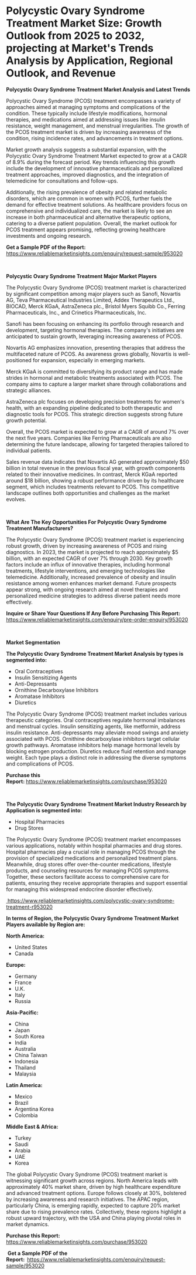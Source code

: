 <p><h1>Polycystic Ovary Syndrome Treatment Market Size: Growth Outlook from 2025 to 2032, projecting at Market's Trends Analysis by Application, Regional Outlook, and Revenue</h1></p><p><strong>Polycystic Ovary Syndrome Treatment Market Analysis and Latest Trends</strong></p>
<p><p>Polycystic Ovary Syndrome (PCOS) treatment encompasses a variety of approaches aimed at managing symptoms and complications of the condition. These typically include lifestyle modifications, hormonal therapies, and medications aimed at addressing issues like insulin resistance, weight management, and menstrual irregularities. The growth of the PCOS treatment market is driven by increasing awareness of the condition, rising incidence rates, and advancements in treatment options.</p><p>Market growth analysis suggests a substantial expansion, with the Polycystic Ovary Syndrome Treatment Market expected to grow at a CAGR of 8.9% during the forecast period. Key trends influencing this growth include the development of innovative pharmaceuticals and personalized treatment approaches, improved diagnostics, and the integration of telemedicine for consultations and follow-ups. </p><p>Additionally, the rising prevalence of obesity and related metabolic disorders, which are common in women with PCOS, further fuels the demand for effective treatment solutions. As healthcare providers focus on comprehensive and individualized care, the market is likely to see an increase in both pharmaceutical and alternative therapeutic options, catering to a diverse patient population. Overall, the market outlook for PCOS treatment appears promising, reflecting growing healthcare investments and ongoing research.</p></p>
<p><strong>Get a Sample PDF of the Report:&nbsp;</strong> <a href="https://www.reliablemarketinsights.com/enquiry/request-sample/953020?utm_campaign=3133&utm_medium=2&utm_source=Github&utm_content=ia&utm_term=17042025&utm_id=polycystic-ovary-syndrome-treatment">https://www.reliablemarketinsights.com/enquiry/request-sample/953020</a></p>
<p>&nbsp;</p>
<p><strong>Polycystic Ovary Syndrome Treatment Major Market Players</strong></p>
<p><p>The Polycystic Ovary Syndrome (PCOS) treatment market is characterized by significant competition among major players such as Sanofi, Novartis AG, Teva Pharmaceutical Industries Limited, Addex Therapeutics Ltd., BIOCAD, Merck KGaA, AstraZeneca plc., Bristol Myers Squibb Co., Ferring Pharmaceuticals, Inc., and Crinetics Pharmaceuticals, Inc. </p><p>Sanofi has been focusing on enhancing its portfolio through research and development, targeting hormonal therapies. The company's initiatives are anticipated to sustain growth, leveraging increasing awareness of PCOS.</p><p>Novartis AG emphasizes innovation, presenting therapies that address the multifaceted nature of PCOS. As awareness grows globally, Novartis is well-positioned for expansion, especially in emerging markets.</p><p>Merck KGaA is committed to diversifying its product range and has made strides in hormonal and metabolic treatments associated with PCOS. The company aims to capture a larger market share through collaborations and strategic alliances.</p><p>AstraZeneca plc focuses on developing precision treatments for women's health, with an expanding pipeline dedicated to both therapeutic and diagnostic tools for PCOS. This strategic direction suggests strong future growth potential.</p><p>Overall, the PCOS market is expected to grow at a CAGR of around 7% over the next five years. Companies like Ferring Pharmaceuticals are also determining the future landscape, allowing for targeted therapies tailored to individual patients.</p><p>Sales revenue data indicates that Novartis AG generated approximately $50 billion in total revenue in the previous fiscal year, with growth components related to their innovative medicines. In contrast, Merck KGaA reported around $18 billion, showing a robust performance driven by its healthcare segment, which includes treatments relevant to PCOS. This competitive landscape outlines both opportunities and challenges as the market evolves.</p></p>
<p>&nbsp;</p>
<p><strong>What Are The Key Opportunities For Polycystic Ovary Syndrome Treatment Manufacturers?</strong></p>
<p><p>The Polycystic Ovary Syndrome (PCOS) treatment market is experiencing robust growth, driven by increasing awareness of PCOS and rising diagnostics. In 2023, the market is projected to reach approximately $5 billion, with an expected CAGR of over 7% through 2030. Key growth factors include an influx of innovative therapies, including hormonal treatments, lifestyle interventions, and emerging technologies like telemedicine. Additionally, increased prevalence of obesity and insulin resistance among women enhances market demand. Future prospects appear strong, with ongoing research aimed at novel therapies and personalized medicine strategies to address diverse patient needs more effectively.</p></p>
<p><strong>Inquire or Share Your Questions If Any Before Purchasing This Report:</strong> <a href="https://www.reliablemarketinsights.com/enquiry/pre-order-enquiry/953020?utm_campaign=3133&utm_medium=2&utm_source=Github&utm_content=ia&utm_term=17042025&utm_id=polycystic-ovary-syndrome-treatment">https://www.reliablemarketinsights.com/enquiry/pre-order-enquiry/953020</a></p>
<p>&nbsp;</p>
<p><strong>Market Segmentation</strong></p>
<p><strong>The Polycystic Ovary Syndrome Treatment Market Analysis by types is segmented into:</strong></p>
<p><ul><li>Oral Contraceptives</li><li>Insulin Sensitizing Agents</li><li>Anti-Depressants</li><li>Ornithine Decarboxylase Inhibitors</li><li>Aromatase Inhibitors</li><li>Diuretics</li></ul></p>
<p><p>The Polycystic Ovary Syndrome (PCOS) treatment market includes various therapeutic categories. Oral contraceptives regulate hormonal imbalances and menstrual cycles. Insulin sensitizing agents, like metformin, address insulin resistance. Anti-depressants may alleviate mood swings and anxiety associated with PCOS. Ornithine decarboxylase inhibitors target cellular growth pathways. Aromatase inhibitors help manage hormonal levels by blocking estrogen production. Diuretics reduce fluid retention and manage weight. Each type plays a distinct role in addressing the diverse symptoms and complications of PCOS.</p></p>
<p><strong>Purchase this Report:&nbsp;</strong><a href="https://www.reliablemarketinsights.com/purchase/953020?utm_campaign=3133&utm_medium=2&utm_source=Github&utm_content=ia&utm_term=17042025&utm_id=polycystic-ovary-syndrome-treatment">https://www.reliablemarketinsights.com/purchase/953020</a></p>
<p>&nbsp;</p>
<p><strong>The Polycystic Ovary Syndrome Treatment Market Industry Research by Application is segmented into:</strong></p>
<p><ul><li>Hospital Pharmacies</li><li>Drug Stores</li></ul></p>
<p><p>The Polycystic Ovary Syndrome (PCOS) treatment market encompasses various applications, notably within hospital pharmacies and drug stores. Hospital pharmacies play a crucial role in managing PCOS through the provision of specialized medications and personalized treatment plans. Meanwhile, drug stores offer over-the-counter medications, lifestyle products, and counseling resources for managing PCOS symptoms. Together, these sectors facilitate access to comprehensive care for patients, ensuring they receive appropriate therapies and support essential for managing this widespread endocrine disorder effectively.</p></p>
<p><a href="https://www.reliablemarketinsights.com/polycystic-ovary-syndrome-treatment-r953020?utm_campaign=3133&utm_medium=2&utm_source=Github&utm_content=ia&utm_term=17042025&utm_id=polycystic-ovary-syndrome-treatment">&nbsp;https://www.reliablemarketinsights.com/polycystic-ovary-syndrome-treatment-r953020</a></p>
<p><strong>In terms of Region, the Polycystic Ovary Syndrome Treatment Market Players available by Region are:</strong></p>
<p>
    <p> <strong> North America: </strong>
        <ul>
            <li>United States</li>
            <li>Canada</li>
        </ul>
        </p> 
    <p> <strong> Europe: </strong>
        <ul>
            <li>Germany</li>
            <li>France</li>
            <li>U.K.</li>
            <li>Italy</li>
            <li>Russia</li>
        </ul>
        </p> 
    <p> <strong> Asia-Pacific: </strong>
        <ul>
            <li>China</li>
            <li>Japan</li>
            <li>South Korea</li>
            <li>India</li>
            <li>Australia</li>
            <li>China Taiwan</li>
            <li>Indonesia</li>
            <li>Thailand</li>
            <li>Malaysia</li>
        </ul>
        </p> 
    <p> <strong> Latin America: </strong>
        <ul>
            <li>Mexico</li>
            <li>Brazil</li>
            <li>Argentina Korea</li>
            <li>Colombia</li>
        </ul>
        </p> 
    <p> <strong> Middle East & Africa: </strong>
        <ul>
            <li>Turkey</li>
            <li>Saudi</li>
            <li>Arabia</li>
            <li>UAE</li>
            <li>Korea</li>
        </ul>
    </p>
    </p>
<p><p>The global Polycystic Ovary Syndrome (PCOS) treatment market is witnessing significant growth across regions. North America leads with approximately 40% market share, driven by high healthcare expenditure and advanced treatment options. Europe follows closely at 30%, bolstered by increasing awareness and research initiatives. The APAC region, particularly China, is emerging rapidly, expected to capture 20% market share due to rising prevalence rates. Collectively, these regions highlight a robust upward trajectory, with the USA and China playing pivotal roles in market dynamics.</p></p>
<p><strong>Purchase this Report: </strong><a href="https://www.reliablemarketinsights.com/purchase/953020?utm_campaign=3133&utm_medium=2&utm_source=Github&utm_content=ia&utm_term=17042025&utm_id=polycystic-ovary-syndrome-treatment">https://www.reliablemarketinsights.com/purchase/953020</a></p>
<p>&nbsp;<strong>Get a Sample PDF of the Report:&nbsp;&nbsp;</strong><a href="https://www.reliablemarketinsights.com/enquiry/request-sample/953020?utm_campaign=3133&utm_medium=2&utm_source=Github&utm_content=ia&utm_term=17042025&utm_id=polycystic-ovary-syndrome-treatment">https://www.reliablemarketinsights.com/enquiry/request-sample/953020</a></p>
<p><strong></strong></p>
<p><p></p><p></p><p></p></p>